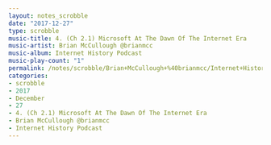 ```yaml
---
layout: notes_scrobble
date: "2017-12-27"
type: scrobble
music-title: 4. (Ch 2.1) Microsoft At The Dawn Of The Internet Era
music-artist: Brian McCullough @brianmcc
music-album: Internet History Podcast
music-play-count: "1"
permalink: /notes/scrobble/Brian+McCullough+%40brianmcc/Internet+History+Podcast/6f7483089375de3dceda1bd486af4bf3713262b8.html
categories:
- scrobble
- 2017
- December
- 27
- 4. (Ch 2.1) Microsoft At The Dawn Of The Internet Era
- Brian McCullough @brianmcc
- Internet History Podcast
---
```

